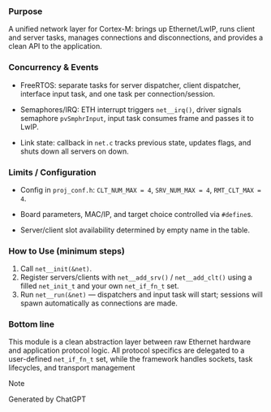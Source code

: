 ### Purpose

A unified network layer for Cortex-M: brings up Ethernet/LwIP, runs client and server tasks, manages connections and disconnections, and provides a clean API to the application.


### Concurrency & Events

* FreeRTOS: separate tasks for server dispatcher, client dispatcher, interface input task, and one task per connection/session.

* Semaphores/IRQ: ETH interrupt triggers ```net__irq()```, driver signals semaphore ```pvSmphrInput```, input task consumes frame and passes it to LwIP.

* Link state: callback in ```net.c``` tracks previous state, updates flags, and shuts down all servers on down.


### Limits / Configuration

* Config in ```proj_conf.h```: ```CLT_NUM_MAX = 4```, ```SRV_NUM_MAX = 4```, ```RMT_CLT_MAX = 4```.

* Board parameters, MAC/IP, and target choice controlled via ```#define```s.

* Server/client slot availability determined by empty name in the table.


### How to Use (minimum steps)

1. Call ```net__init(&net)```.
2. Register servers/clients with ```net__add_srv()``` / ```net__add_clt()``` using a filled ```net_init_t``` and your own ```net_if_fn_t``` set.
3. Run ```net__run(&net)``` — dispatchers and input task will start; sessions will spawn automatically as connections are made.


### Bottom line
This module is a clean abstraction layer between raw Ethernet hardware and application protocol logic. All protocol specifics are delegated to a user-defined ```net_if_fn_t``` set, while the framework handles sockets, task lifecycles, and transport management

> [!NOTE]
Generated by ChatGPT
